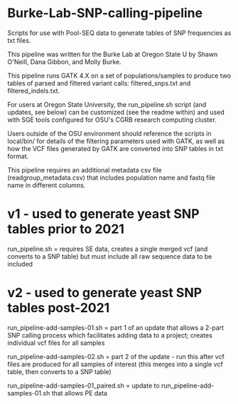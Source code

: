 # Burke-Lab-SNP-calling-pipeline
Scripts for use with Pool-SEQ data to generate tables of SNP frequencies as txt files.


This pipeline was written for the Burke Lab at Oregon State U by Shawn O'Neill, Dana Gibbon, and Molly Burke.

This pipeline runs GATK 4.X on a set of populations/samples to produce two tables of parsed and filtered variant calls: filtered_snps.txt and 
filtered_indels.txt.

For users at Oregon State University, the run_pipeline.sh script (and updates, see below) can be customized (see the readme within) and used with SGE tools configured for OSU's CGRB research computing cluster.  

Users outside of the OSU environment should reference the scripts in local/bin/ for details of the filtering parameters used with GATK, as well as how the VCF files generated by GATK are converted into SNP tables in txt format.

This pipeline requires an additional metadata csv file (readgroup_metadata.csv) that includes population name and fastq file name in different columns.  

# v1 - used to generate yeast SNP tables prior to 2021
run_pipeline.sh = requires SE data, creates a single merged vcf (and converts to a SNP table) but must include all raw sequence data to be included

# v2 - used to generate yeast SNP tables post-2021
run_pipeline-add-samples-01.sh = part 1 of an update that allows a 2-part SNP calling process which facilitates adding data to a project; creates individual vcf files for all samples

run_pipeline-add-samples-02.sh = part 2 of the update - run this after vcf files are produced for all samples of interest (this merges into a single vcf table, then converts to a SNP table)

run_pipeline-add-samples-01_paired.sh = update to run_pipeline-add-samples-01.sh that allows PE data
